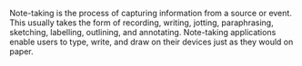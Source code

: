 Note-taking is the process of capturing information from a source or event. This usually takes the form of recording, writing, jotting, paraphrasing, sketching, labelling, outlining, and annotating. Note-taking applications enable users to type, write, and draw on their devices just as they would on paper.

